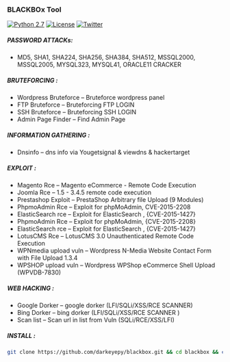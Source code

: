 ### BLACKBOx Tool ###

[![Python 2.7](https://img.shields.io/badge/python-2.7-yellow.svg?style=flat-square)](https://www.python.org/)
[![License](https://img.shields.io/badge/license-GPLv2-red.svg?style=flat-square)](https://raw.githubusercontent.com/darkeyepy/blackbox/master/COPYING)
[![Twitter](https://img.shields.io/badge/twitter-@blackeye-blue.svg?style=flat-square)](https://twitter.com/S44DH4T)

##### PASSWORD ATTACKs: #####
+ MD5, SHA1, SHA224, SHA256, SHA384, SHA512, MSSQL2000, MSSQL2005, MYSQL323, MYSQL41, ORACLE11 CRACKER

##### BRUTEFORCING : #####
+ Wordpress Bruteforce – Bruteforce wordpress panel
+ FTP Bruteforce       – Bruteforcing FTP LOGIN
+ SSH Bruteforce       – Bruteforcing SSH LOGIN
+ Admin Page Finder    – Find Admin Page

##### INFORMATION GATHERING :
+ Dnsinfo              – dns info via Yougetsignal & viewdns & hackertarget

##### EXPLOIT : #####
+ Magento Rce          – Magento eCommerce - Remote Code Execution
+ Joomla  Rce          – 1.5 - 3.4.5 remote code execution
+ Prestashop Exploit   – PrestaShop Arbitrary file Upload (9 Modules)
+ PhpmoAdmin Rce       – Exploit for phpMoAdmin, CVE-2015-2208
+ ElasticSearch rce    – Exploit for ElasticSearch , {CVE-2015-1427}
+ PhpmoAdmin Rce       – Exploit for phpMoAdmin, {CVE-2015-2208}
+ ElasticSearch rce    – Exploit for ElasticSearch , {CVE-2015-1427}
+ LotusCMS Rce         – LotusCMS 3.0 Unauthenticated Remote Code Execution
+ WPNmedia upload vuln – Wordpress N-Media Website Contact Form with File Upload 1.3.4
+ WPSHOP upload vuln   – Wordpress WPShop eCommerce Shell Upload (WPVDB-7830)

##### WEB HACKING : #####
+ Google Dorker        – google dorker (LFI/SQLi/XSS/RCE SCANNER)
+ Bing Dorker          – bing dorker (LFI/SQLi/XSS/RCE SCANNER )
+ Scan list            – Scan url in list from Vuln (SQLi/RCE/XSS/LFI)

##### INSTALL :
```bash
git clone https://github.com/darkeyepy/blackbox.git && cd blackbox && chmod +x install && sudo ./install && cd
```

